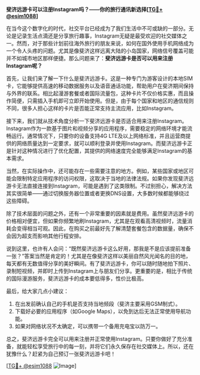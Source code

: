 **斐济远游卡可以注册Instagram吗？——你的旅行通讯新选择[[TG💪+ @esim1088](https://t.me/s/esim1088)]**

在当今这个数字化的时代，社交平台已经成为了我们生活中不可或缺的一部分。无论是记录生活点滴还是分享旅行趣事，Instagram无疑是最受欢迎的社交媒体之一。然而，对于那些计划前往海外旅行的朋友来说，如何在国外使用手机网络成为一个令人头疼的问题。尤其是像斐济这样远离大陆的小岛国家，网络信号覆盖可能并不如城市地区那样便捷。那么问题来了：**斐济远游卡是否可以用来注册Instagram呢？**

首先，让我们来了解一下什么是斐济远游卡。这是一种专门为游客设计的本地SIM卡，它能够提供高速的移动数据服务以及语音通话功能，帮助用户在斐济期间保持与外界的联系。相比起漫游套餐或者国际流量包，这种卡片不仅价格实惠，而且操作简便，只需插入手机即可立即开始使用。但是，由于每个国家和地区的通信规则不同，很多人担心这样的卡片是否能正常支持主流应用，比如Instagram。

接下来，我们就从技术角度分析一下斐济远游卡是否适合用来注册Instagram。Instagram作为一款基于图片和视频分享的应用程序，需要稳定的网络环境才能流畅运行。通常情况下，只要你的设备支持4G LTE及以上网络标准，并且运营商提供的网络质量达到一定要求，就可以顺利登录并使用Instagram。而斐济远游卡正是针对这种情况进行了优化配置，其提供的网络速度完全能够满足Instagram的基本需求。

当然，在实际操作中，还可能存在一些需要注意的地方。例如，某些国家或地区可能会限制特定应用程序的访问权限，这取决于当地的法律法规。如果你发现斐济远游卡无法直接连接到Instagram，可能是遇到了这类限制。不过别担心，解决方法其实很简单——通过切换服务器位置或者更换DNS设置，大多数时候都能够绕过这些障碍。

除了技术层面的问题之外，还有一个非常重要的因素就是费用。虽然斐济远游卡的价格相对便宜，但如果你频繁地刷Instagram，尤其是在观看高清视频时，流量消耗会变得相当可观。因此，在购买之前最好先了解清楚套餐包含的数据量，确保不会因为超支而影响其他行程安排。

说到这里，也许有人会问：“既然斐济远游卡这么好用，那我是不是应该提前准备一张？”答案当然是肯定的！尤其是在像斐济这样以美丽自然风光闻名的目的地，每天都有无数值得分享的美好瞬间。有了斐济远游卡，你可以随时随地拍下照片、录制短视频，并即时上传到Instagram上与朋友们分享。更重要的是，相比于传统的国际漫游服务，斐济远游卡的成本要低得多，性价比极高。

最后，给大家几点小建议：
1. 在出发前确认自己的手机是否支持当地频段（斐济主要采用GSM制式）。
2. 下载好必要的应用程序（如Google Maps），以免到达后无法正常使用导航功能。
3. 如果对网络状况不太确定，可以携带一个备用充电宝以防万一。

总之，斐济远游卡完全可以用来注册并正常使用Instagram。只要你做好了充分准备，就能轻松享受旅行中的每一刻，并将它们永久保存在社交媒体上。所以，还在犹豫什么？赶紧为自己预订一张斐济远游卡吧！

[[TG💪+ @esim1088](https://t.me/s/esim1088) ![Image](https://i.postimg.cc/4NQfJmqS/Snipaste-2025-05-13-00-14-12.png)]